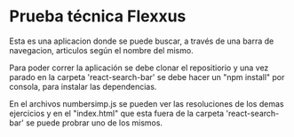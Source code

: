 
# Prueba técnica Flexxus

Esta es una aplicacion donde se puede buscar, a través de una barra de navegacion, articulos según el nombre del mismo.

Para poder correr la aplicación se debe clonar el repositiorio y una vez parado en la carpeta 'react-search-bar' se debe hacer un "npm install" por consola, para instalar las dependencias.

En el archivos numbersimp.js se pueden ver las resoluciones de los demas ejercicios y en el "index.html" que esta fuera de la carpeta 'react-search-bar' se puede probrar uno de los mismos.

